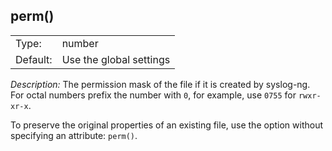 ---
---
<!-- DISCLAIMER: This file is based on the syslog-ng Open Source Edition documentation https://github.com/balabit/syslog-ng-ose-guides/commit/2f4a52ee61d1ea9ad27cb4f3168b95408fddfdf2 and is used under the terms of The syslog-ng Open Source Edition Documentation License. The file has been modified by Axoflow. -->

## perm()

|          |                         |
| -------- | ----------------------- |
| Type:    | number                  |
| Default: | Use the global settings |

*Description:* The permission mask of the file if it is created by syslog-ng. For octal numbers prefix the number with `0`, for example, use `0755` for `rwxr-xr-x`.

To preserve the original properties of an existing file, use the option without specifying an attribute: `perm()`.

